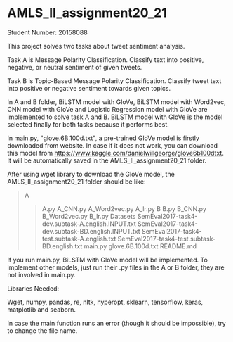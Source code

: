 # AMLS_II_assignment20_21
Student Number: 20158088

This project solves two tasks about tweet sentiment analysis. 

Task A is Message Polarity Classification. Classify text into positive, negative, or neutral sentiment of given tweets.

Task B is Topic-Based Message Polarity Classification. Classify tweet text into positive or negative sentiment towards given topics.

In A and B folder, BiLSTM model with GloVe, BiLSTM model with Word2vec, CNN model with GloVe and Logistic Regression model with GloVe are implemented to solve task A and B. BiLSTM model with GloVe is the model selected finally for both tasks because it performs best. 

In main.py, "glove.6B.100d.txt", a pre-trained GloVe model is firstly downloaded from website. In case if it does not work, you can download this model from https://www.kaggle.com/danielwillgeorge/glove6b100dtxt. It will be automatically saved in the AMLS_II_assignment20_21 folder.

After using wget library to download the GloVe model, the AMLS_II_assignment20_21 folder should be like:
>A  
>>A.py
>>A_CNN.py
>>A_Word2vec.py
>>A_lr.py
>B
>>B.py
>>B_CNN.py
>>B_Word2vec.py
>>B_lr.py
>Datasets
>>SemEval2017-task4-dev.subtask-A.english.INPUT.txt
>>SemEval2017-task4-dev.subtask-BD.english.INPUT.txt
>>SemEval2017-task4-test.subtask-A.english.txt
>>SemEval2017-task4-test.subtask-BD.english.txt
>main.py
>glove.6B.100d.txt
>README.md


If you run main.py, BiLSTM with GloVe model will be implemented. To implement other models, just run their .py files in the A or B folder, they are not involved in main.py.

Libraries Needed:

Wget, numpy, pandas, re, nltk, hyperopt, sklearn, tensorflow, keras, matplotlib and seaborn.

In case the main function runs an error (though it should be impossible), try to change the file name.

